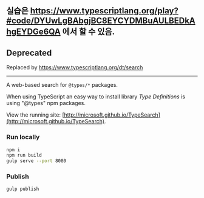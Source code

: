 ## 실습은 https://www.typescriptlang.org/play?#code/DYUwLgBAbgjBC8EYCYDMBuAULBEDkAhgEYDGe6QA 에서 할 수 있음.

## Deprecated

Replaced by https://www.typescriptlang.org/dt/search

---

A web-based search for `@types/*` packages.

When using TypeScript an easy way to install library *Type Definitions* is using "@types" npm packages.

View the running site: [http://microsoft.github.io/TypeSearch](http://microsoft.github.io/TypeSearch).

### Run locally
```bash
npm i
npm run build
gulp serve --port 8080
```

### Publish
`gulp publish`
